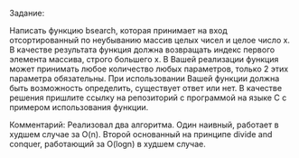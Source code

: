 Задание:

Написать функцию bsearch, которая принимает на вход отсортированный по неубыванию массив целых чисел и целое число x. В качестве результата функция должна возвращать индекс первого элемента массива, строго большего x. В Вашей реализации функция может принимать любое количество любых параметров, только 2 этих параметра обязательны. При использовании Вашей функции должна быть возможность определить, существует ответ или нет. В качестве решения пришлите ссылку на репозиторий с программой на языке C с примером использования функции.

Комментарий: Реализовал два алгоритма. Один наивный, работает в худшем случае за O(n). Второй основанный на принципе divide and conquer, работающий за O(logn) в худшем случае.

